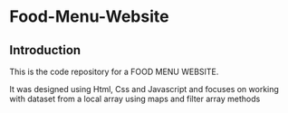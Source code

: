 # Food-Menu-Website

## Introduction
This is the code repository for a FOOD MENU WEBSITE.

It was designed using Html, Css and Javascript and focuses
on working with dataset from a local array using maps and filter array methods
